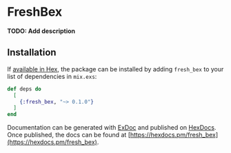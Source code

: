 # FreshBex

**TODO: Add description**

## Installation

If [available in Hex](https://hex.pm/docs/publish), the package can be installed
by adding `fresh_bex` to your list of dependencies in `mix.exs`:

```elixir
def deps do
  [
    {:fresh_bex, "~> 0.1.0"}
  ]
end
```

Documentation can be generated with [ExDoc](https://github.com/elixir-lang/ex_doc)
and published on [HexDocs](https://hexdocs.pm). Once published, the docs can
be found at [https://hexdocs.pm/fresh_bex](https://hexdocs.pm/fresh_bex).

